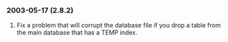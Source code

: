 ### 2003\-05\-17 (2\.8\.2\)

1. Fix a problem that will corrupt the database file if you drop a
 table from the main database that has a TEMP index.




